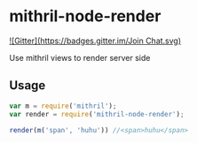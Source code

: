 mithril-node-render
===================
[![Gitter](https://badges.gitter.im/Join Chat.svg)](https://gitter.im/StephanHoyer/mithril-node-render?utm_source=badge&utm_medium=badge&utm_campaign=pr-badge&utm_content=badge)

Use mithril views to render server side

Usage
-----

```javascript
var m = require('mithril');
var render = require('mithril-node-render');

render(m('span', 'huhu')) //<span>huhu</span>
```
